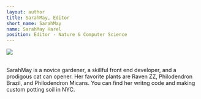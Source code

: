 ```yaml
---
layout: author
title: SarahMay, Editor
short_name: SarahMay
name: SarahMay Harel
position: Editor - Nature & Computer Science
---
```


<img src="https://i.imgur.com/Zp5ZaiM.png" class="circleimage">
<br>
<br>

SarahMay is a novice gardener, a skillful front end developer, and a prodigous cat can opener. Her favorite plants are Raven ZZ, Philodendron Brazil, and Philodendron Micans. You can find her writng code and making custom potting soil in NYC.